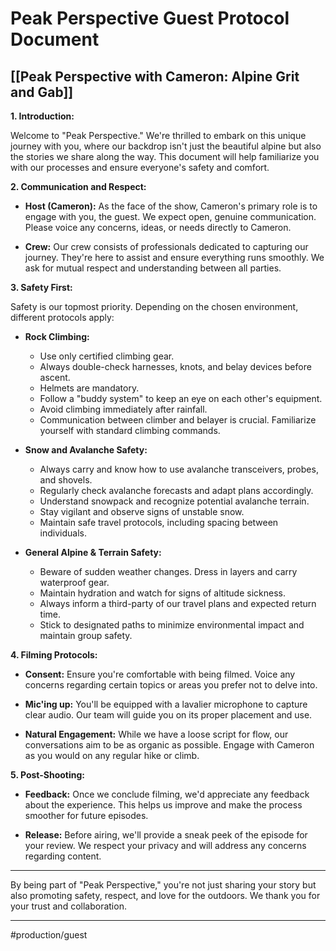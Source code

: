 # **Peak Perspective Guest Protocol Document**
[[Peak Perspective with Cameron: Alpine Grit and Gab]]
---

**1. Introduction:**

Welcome to "Peak Perspective." We're thrilled to embark on this unique journey with you, where our backdrop isn't just the beautiful alpine but also the stories we share along the way. This document will help familiarize you with our processes and ensure everyone's safety and comfort.

**2. Communication and Respect:**

- **Host (Cameron):** As the face of the show, Cameron's primary role is to engage with you, the guest. We expect open, genuine communication. Please voice any concerns, ideas, or needs directly to Cameron.
  
- **Crew:** Our crew consists of professionals dedicated to capturing our journey. They're here to assist and ensure everything runs smoothly. We ask for mutual respect and understanding between all parties.

**3. Safety First:**

Safety is our topmost priority. Depending on the chosen environment, different protocols apply:

- **Rock Climbing:**
  - Use only certified climbing gear.
  - Always double-check harnesses, knots, and belay devices before ascent.
  - Helmets are mandatory.
  - Follow a "buddy system" to keep an eye on each other's equipment.
  - Avoid climbing immediately after rainfall.
  - Communication between climber and belayer is crucial. Familiarize yourself with standard climbing commands.

- **Snow and Avalanche Safety:**
  - Always carry and know how to use avalanche transceivers, probes, and shovels.
  - Regularly check avalanche forecasts and adapt plans accordingly.
  - Understand snowpack and recognize potential avalanche terrain.
  - Stay vigilant and observe signs of unstable snow.
  - Maintain safe travel protocols, including spacing between individuals.

- **General Alpine & Terrain Safety:**
  - Beware of sudden weather changes. Dress in layers and carry waterproof gear.
  - Maintain hydration and watch for signs of altitude sickness.
  - Always inform a third-party of our travel plans and expected return time.
  - Stick to designated paths to minimize environmental impact and maintain group safety.

**4. Filming Protocols:**

- **Consent:** Ensure you're comfortable with being filmed. Voice any concerns regarding certain topics or areas you prefer not to delve into.
  
- **Mic'ing up:** You'll be equipped with a lavalier microphone to capture clear audio. Our team will guide you on its proper placement and use.
  
- **Natural Engagement:** While we have a loose script for flow, our conversations aim to be as organic as possible. Engage with Cameron as you would on any regular hike or climb.

**5. Post-Shooting:**

- **Feedback:** Once we conclude filming, we'd appreciate any feedback about the experience. This helps us improve and make the process smoother for future episodes.
  
- **Release:** Before airing, we'll provide a sneak peek of the episode for your review. We respect your privacy and will address any concerns regarding content.

---

By being part of "Peak Perspective," you're not just sharing your story but also promoting safety, respect, and love for the outdoors. We thank you for your trust and collaboration.

---
#production/guest